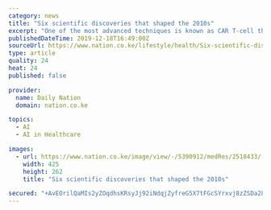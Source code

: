 ```yaml
---
category: news
title: "Six scientific discoveries that shaped the 2010s"
excerpt: "One of the most advanced techniques is known as CAR T-cell therapy, in which a patient's T-cells -- part of their immune ... Machine learning -- what we most commonly mean when talking about \"artificial intelligence\" -- came into its own in the 2010s. Using statistics to identify patterns in vast datasets, machine learning today powers ..."
publishedDateTime: 2019-12-18T16:49:00Z
sourceUrl: https://www.nation.co.ke/lifestyle/health/Six-scientific-discoveries-that-shaped-the-2010s/1954202-5390890-wmru57z/index.html
type: article
quality: 24
heat: 24
published: false

provider:
  name: Daily Nation
  domain: nation.co.ke

topics:
  - AI
  - AI in Healthcare

images:
  - url: https://www.nation.co.ke/image/view/-/5390912/medRes/2518433/-/eg65wo/-/ROBOT.jpg
    width: 425
    height: 262
    title: "Six scientific discoveries that shaped the 2010s"

secured: "+AvEOrilQaMIs2yZOqdhsKRsyJj92iNdqjZyfreG5X7tFGcSYrxvj8zZSDa28dmh+BfqiLtoAW+cNwcboG1FKGhH+Js8xPfFbt2cjJ4SAYgzgSvNHVIJYxojNqK99IP3NJV6k85iPeYzuCHEDGh7Uxb8kWqT97Sag9BZIL0sEfSE09+aAAyHF6QyjUD/VXE0pBEbdNIHUjN2VsYykTAdZTOIHscYZW5XUICPkjdoJJwNKjaD/Svw6gpFYv8CRSqOZBSk1oknW9VuhxOklcVg2A==;aa2N1BNFLGaWJvW0UoWeGQ=="
---
```


